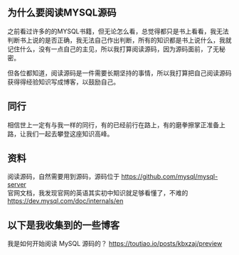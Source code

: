 ## 为什么要阅读MYSQL源码
之前看过许多的的MYSQL书籍，但无论怎么看，总觉得都只是书上看看，我无法判断书上说的是否正确，我无法自己作出判断，所有的知识都是书上说什么，我就记住什么，没有一点自己的主见，所以我打算阅读源码，因为源码面前，了无秘密。

但各位都知道，阅读源码是一件需要长期坚持的事情，所以我打算把自己阅读源码获得得经验知识写成博客，以鼓励自己。

## 同行
相信世上一定有与我一样的同行，有的已经前行在路上，有的磨拳擦掌正准备上路，让我们一起去攀登这座知识高峰。

## 资料
阅读源码，自然需要用到源码，源码位于 https://github.com/mysql/mysql-server  
官网文档，我发现官网的英语其实初中知识就足够看懂了，不难的  https://dev.mysql.com/doc/internals/en

## 以下是我收集到的一些博客
我是如何开始阅读 MySQL 源码的？  https://toutiao.io/posts/kbxzaj/preview  

